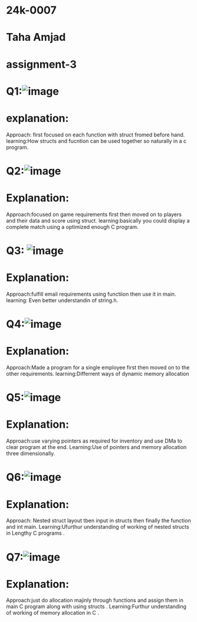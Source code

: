 # 24k-0007
# Taha Amjad
# assignment-3
# Q1:![image](https://github.com/user-attachments/assets/709aee2f-8b69-47aa-b426-42ae03247145)
# explanation:
Approach:
first focused on each function with struct fromed before hand.
learning:How structs and fucntion can be used together so naturally in a c program. 
# Q2:![image](https://github.com/user-attachments/assets/6d76b076-1669-4bfb-a2ad-71e2af3700ed)
# Explanation:
Approach:focused on game requirements first then moved on to players and their data and score using struct.
learning:basically you could display a complete match using a optimized enough C program.
# Q3: ![image](https://github.com/user-attachments/assets/6e559505-1e01-4e36-87a5-a4eb4ea49e61)
# Explanation:
Approach:fulfill email requirements using functiion then use it in main.
learning: Even better understandin of string.h.
# Q4:![image](https://github.com/user-attachments/assets/58db0c21-dbcf-4b9d-b83a-f35af0154d4f)
# Explanation:
Approach:Made a program for a single employee first then moved on to the other requirements.
learning:Differrent ways of dynamic memory allocation
# Q5:![image](https://github.com/user-attachments/assets/639393a7-7eb5-42ee-9dc2-465217e8e969)
# Explanation:
Approach:use varying pointers as required for inventory and use DMa to clear program at the end.
Learning:Use of pointers and memory allocation three dimensionally.
# Q6:![image](https://github.com/user-attachments/assets/e50b33cb-dc2c-4922-9511-e2985d7b59e3)
# Explanation:
Approach: Nested struct layout tben input in structs then finally the function and int main.
Learning:Ufurthur understanding of working of nested structs in Lengthy C programs .
# Q7:![image](https://github.com/user-attachments/assets/edb54fcf-6fce-4749-bb3d-0c7c7b7e8785)
# Explanation:
Approach:just do allocation majinly through functions and assign them in main C program along with using structs .
Learning:Furthur understanding of working of memory allocation in C .

